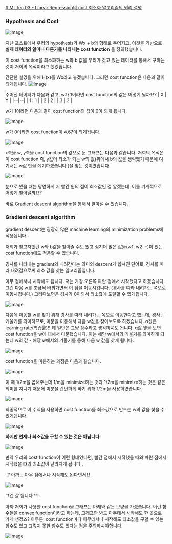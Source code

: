 [# ML lec 03 - Linear Regression의 cost 최소화 알고리즘의 원리 설명](https://youtu.be/TxIVr-nk1so)

### Hypothesis and Cost
![image](https://user-images.githubusercontent.com/76269316/117428981-8865e600-af61-11eb-8f8b-3a088fef1891.png)

지난 포스트에서 우리의 hypothesis가 Wx + b의 형태로 주어지고, 이것을 기반으로 **실제 데이터와 얼마나 다른가를 나타내는 cost function** 을 정의했습니다.

이 cost function을 최소화하는 w와 b 값을 우리가 갖고 있는 데이터를 통해서 구하는 것이 저희의 목적이라고 했었습니다.

간단한 설명을 위해 H(x)를 Wx라고 놓겠습니다. 그러면 cost function은 다음과 같이 되게됩니다.
![image](https://user-images.githubusercontent.com/76269316/117429028-93b91180-af61-11eb-9753-be90931c5973.png)


주어진 데이터가 다음과 같고, w가 1이라면 cost function의 값은 어떻게 될까요?
| X | Y |
|--|--|
| 1 | 1 |
| 2 | 2 |
| 3 | 3 |

w가 1이라면 다음과 같이 cost function의 값이 0이 되게 됩니다.


![image](https://user-images.githubusercontent.com/76269316/117428841-62404600-af61-11eb-826e-f6fab351d023.png)


w가 0이라면 cost function이 4.67이 되게됩니다.

![image](https://user-images.githubusercontent.com/76269316/117428801-594f7480-af61-11eb-8bae-5cdbeb9c3366.png)

x축을 w, y축을 cost function의 값으로 둔 그래프는 다음과 같습니다.
저희의 목적은 이 cost function 즉, y값이 최소가 되는 w의 값(위에서 b의 값을 생략했기 때문에 여기서는 w값 만을 얘기하겠습니다.)을 찾는 것이였습니다.

![image](https://user-images.githubusercontent.com/76269316/117429770-53a65e80-af62-11eb-9230-db261d7c848e.png)

눈으로 봤을 때는 당연하게 저 빨간 원의 점이 최소값인 걸 알겠는데, 이를 기계적으로 어떻게 찾아낼까요?

바로 Gradient descent algorithm을 통해서 알아낼 수 있습니다.

### Gradient descent algorithm
gradient descent는 굉장히 많은 machine learning의 minimization problems에 적용됩니다.

저희가 찾고자했던 w와 b값을 찾아줄 수도 있고 심지어 많은 값들(w1, w2 ···)이 있는 cost function에도 적용할 수 있습니다.

경사를 나타내는 gradient와 내려간다는 의미의 descent가 합쳐진 단어로, 경사를 따라 내려감으로써 최소 값을 찾는 알고리즘입니다.

아무 점에서나 시작해도 됩니다. 저는 가장 오른쪽 파란 점에서 시작했다고 하겠습니다.
그런 다음 w를 조금씩 바꿔가면서 이 점을 이동시킵니다. (경사를 따라 내려가는 쪽으로 이동시킵니다.)
그러다보면은 경사가 0이되서 최소값에 도달할 수 있게됩니다.

![image](https://user-images.githubusercontent.com/76269316/117431097-ca902700-af63-11eb-87cb-114bd5869ae7.png)

다음에 이동할 w를 찾기 위해 경사를 따라 내려가는 쪽으로 이동한다고 했는데, 경사는 기울기를 의미하므로, 미분을 이용해서 다음 w값을 찾아보도록 하겠습니다.
α값은 learning rate(학습률)인데 일단은 그냥 상수라고 생각하셔도 됩니다.
α값 옆을 보면 cost function을 w에 대해서 미분했습니다. 이는 해당 w에서의 기울기를 의미하게 되는데 
w의 값 - 해당 w에서의 기울기를 통해 다음 w 값을 찾게 됩니다.

![image](https://user-images.githubusercontent.com/76269316/117432382-42ab1c80-af65-11eb-9706-ec10fee25d13.png)

cost function을 미분하는 과정은 다음과 같습니다.

![image](https://user-images.githubusercontent.com/76269316/117433248-3ffcf700-af66-11eb-92c9-6d7e8639aa4b.png)


이 때 1/2m을 곱해주는데 1/m을 minimize하는 것과 1/2m을 minimize하는 것은 같은 의미를 지니기 때문에 미분을 간단하게 하기 위해 1/2m을 사용하였습니다.

![image](https://user-images.githubusercontent.com/76269316/117431945-c1538a00-af64-11eb-910b-e1249e3aae4c.png)

최종적으로 이 수식을 사용하면 cost function을 최소값으로 만드는 w의 값을 찾을 수 있게됩니다.

![image](https://user-images.githubusercontent.com/76269316/117433462-763a7680-af66-11eb-9b68-b8c7f83f1e63.png)

**하지만 언제나 최소값을 구할 수 있는 것은 아닙니다.**

![image](https://user-images.githubusercontent.com/76269316/117433976-109aba00-af67-11eb-8b71-a4e02ab638ba.png)

만약 우리의 cost function이 이런 형태였다면, 빨간 점에서 시작했을 때와 파란 점에서 시작했을 떄의 최소값이 달라지게 됩니다..

..? 아까는 아무 점에서나 시작해도 된다면서요.

![image](https://user-images.githubusercontent.com/76269316/117434525-be0dcd80-af67-11eb-963e-1958b76a476d.png)

그건 잘 됩니다 ^^..

아까 저희가 사용한 cost function을 그래프는 아래와 같은 모양을 가졌습니다.
이런 함수들을 convex function이라고 하는데, 그래프만 봐도 아무데서 시작해도 한 곳으로 가게 생겼죠?
아무튼, cost function마다 아무데서나 시작해도 최소값을 구할 수 있는 함수도 있고 그렇지 못한 함수도 있다는 점을 주의하셔야합니다.

![image](https://user-images.githubusercontent.com/76269316/117434104-3758f080-af67-11eb-8761-a65bfaed24a1.png)
